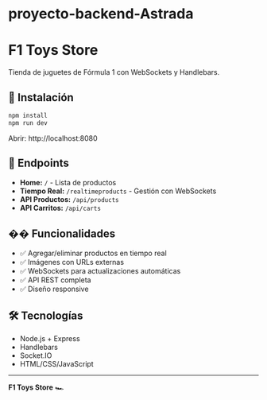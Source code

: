 # proyecto-backend-Astrada

# F1 Toys Store

Tienda de juguetes de Fórmula 1 con WebSockets y Handlebars.

## 🚀 Instalación

```bash
npm install
npm run dev
```

Abrir: http://localhost:8080

## 📱 Endpoints

- **Home:** `/` - Lista de productos
- **Tiempo Real:** `/realtimeproducts` - Gestión con WebSockets
- **API Productos:** `/api/products`
- **API Carritos:** `/api/carts`

## �� Funcionalidades

- ✅ Agregar/eliminar productos en tiempo real
- ✅ Imágenes con URLs externas
- ✅ WebSockets para actualizaciones automáticas
- ✅ API REST completa
- ✅ Diseño responsive

## 🛠️ Tecnologías

- Node.js + Express
- Handlebars
- Socket.IO
- HTML/CSS/JavaScript

---

**F1 Toys Store** 🏎️